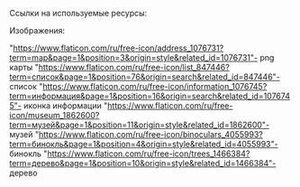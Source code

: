 
Ссылки на используемые ресурсы:

Изображения:

"https://www.flaticon.com/ru/free-icon/address_1076731?term=map&page=1&position=3&origin=style&related_id=1076731"- png карты 
"https://www.flaticon.com/ru/free-icon/list_847446?term=список&page=1&position=76&origin=search&related_id=847446"- список 
"https://www.flaticon.com/ru/free-icon/information_1076745?term=информация&page=1&position=16&origin=search&related_id=1076745"- иконка информации 
"https://www.flaticon.com/ru/free-icon/museum_1862600?term=музей&page=1&position=11&origin=style&related_id=1862600"- музей 
"https://www.flaticon.com/ru/free-icon/binoculars_4055993?term=бинокль&page=1&position=4&origin=style&related_id=4055993"- бинокль 
"https://www.flaticon.com/ru/free-icon/trees_1466384?term=дерево&page=1&position=10&origin=style&related_id=1466384"- дерево